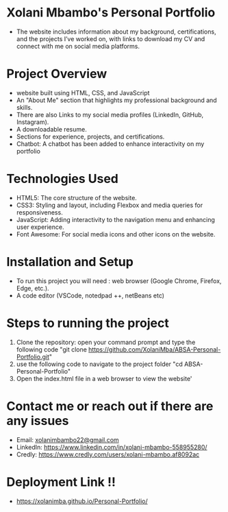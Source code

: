 # Xolani Mbambo's Personal Portfolio
* The website includes information about my background, certifications, and the projects I’ve worked on, with links to download my CV and connect with me on social media platforms.
# Project Overview
* website built using HTML, CSS, and JavaScript
* An "About Me" section that highlights my professional background and skills.
* There are also Links to my social media profiles (LinkedIn, GitHub, Instagram).
* A downloadable resume.
* Sections for experience, projects, and certifications.
* Chatbot: A chatbot has been added to enhance interactivity on my portfolio
# Technologies Used
* HTML5: The core structure of the website.
*  CSS3: Styling and layout, including Flexbox and media queries for responsiveness. 
* JavaScript: Adding interactivity to the navigation menu and enhancing user experience.
* Font Awesome: For social media icons and other icons on the website.
# Installation and Setup 
* To run this project you will need : web browser (Google Chrome, Firefox, Edge, etc.).
* A code editor (VSCode, notedpad ++, netBeans etc)
# Steps to running the project 
1. Clone the repository: open your command prompt and type the following code "git clone https://github.com/XolaniMba/ABSA-Personal-Portfolio.git"
2. use the following code to navigate to the project folder "cd ABSA-Personal-Portfolio"
3. Open the index.html file in a web browser to view the website'

# Contact me or reach out if there are any issues
* Email: xolanimbambo22@gmail.com
* LinkedIn: https://www.linkedin.com/in/xolani-mbambo-558955280/
* Credly: https://www.credly.com/users/xolani-mbambo.af8092ac
# Deployment Link !!
* https://xolanimba.github.io/Personal-Portfolio/
